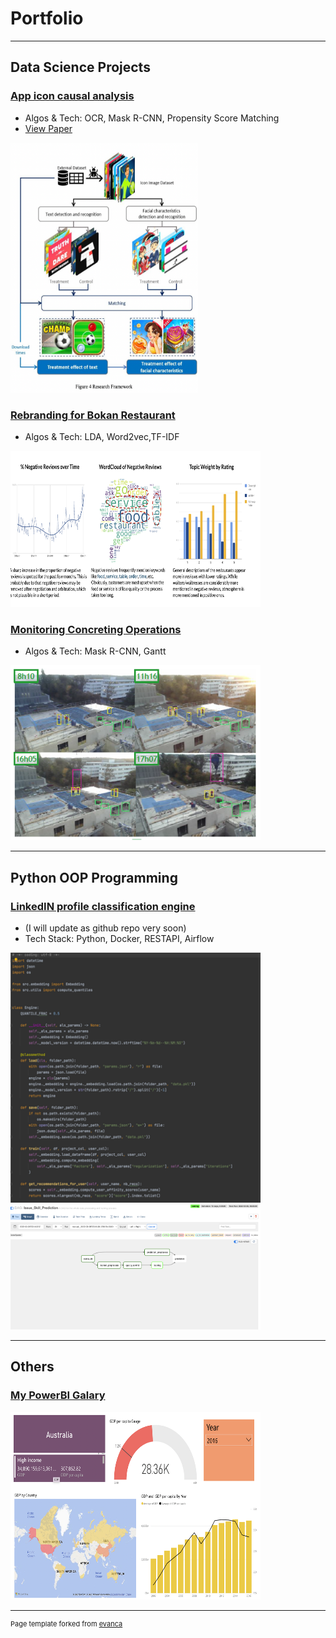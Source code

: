 # Portfolio

-------
## Data Science Projects
### [App icon causal analysis](https://github.com/dragonlee97/App-icon)
- Algos & Tech: OCR, Mask R-CNN, Propensity Score Matching
- [View Paper](/pdf/Delong_LI_Research_Paper.pdf) 
<img src="images/roadmap.png?raw=true" width="300" height="400">

### [Rebranding for Bokan Restaurant](https://github.com/dragonlee97/Capgemini_DataCamp2020_Group3)
- Algos & Tech: LDA, Word2vec,TF-IDF
<img src="images/worldcloud.png" width="400" height="250">

### [Monitoring Concreting Operations](/pdf/monitoring_eleven_consulting.pdf)
- Algos & Tech: Mask R-CNN, Gantt
<img src="images/chantier.png" width="400" height="280">

-------
## Python OOP Programming
### [LinkedIN profile classification engine](/pdf/linkedin_project.pdf)
- (I will update as github repo very soon)
- Tech Stack: Python, Docker, RESTAPI, Airflow
<img src="images/OOP.png?raw=true" width="400" height="400">
<img src="images/airflow.png" width="400" height="200">

-------
## Others
### [My PowerBI Galary](https://app.powerbi.com/view?r=eyJrIjoiZjhhNmUwYjctZGFlMi00ZGM4LWFlODItNzhhNDBiYTdlYmM1IiwidCI6ImViNWZjMGY0LTIxNjEtNDBkOC04NDkyLTUxNTk0MjQ0OTc5MyIsImMiOjEwfQ%3D%3D)
<img src="images/powerbi.png?raw=true" width="400" height="300">





---
<p style="font-size:11px">Page template forked from <a href="https://github.com/evanca/quick-portfolio">evanca</a></p>
<!-- Remove above link if you don't want to attibute -->
